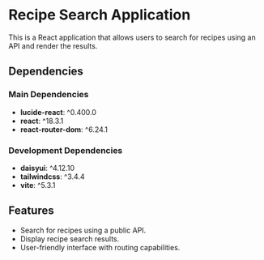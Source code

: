 # Recipe Search Application

This is a React application that allows users to search for recipes using an API and render the results.

## Dependencies

### Main Dependencies

- **lucide-react**: ^0.400.0
- **react**: ^18.3.1
- **react-router-dom**: ^6.24.1

### Development Dependencies

- **daisyui**: ^4.12.10
- **tailwindcss**: ^3.4.4
- **vite**: ^5.3.1

## Features

- Search for recipes using a public API.
- Display recipe search results.
- User-friendly interface with routing capabilities.
